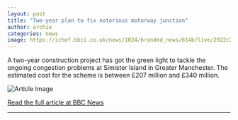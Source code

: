 ```yaml
---
layout: post
title: "Two-year plan to fix notorious motorway junction"
author: archie
categories: news
image: https://ichef.bbci.co.uk/news/1024/branded_news/614b/live/2922c270-8dbb-11f0-b9a7-a111464e9a18.jpg
---
```

A two-year construction project has got the green light to tackle the ongoing congestion problems at Simister Island in Greater Manchester. The estimated cost for the scheme is between £207 million and £340 million.

![Article Image](https://ichef.bbci.co.uk/news/1024/branded_news/614b/live/2922c270-8dbb-11f0-b9a7-a111464e9a18.jpg)

[Read the full article at BBC News](https://www.bbc.com/news/articles/ckgz149we47o?at_medium=RSS&at_campaign=rss)

---
